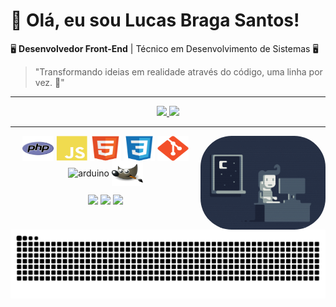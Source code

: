 # 👋 Olá, eu sou Lucas Braga Santos!


🖥️ **Desenvolvedor Front-End** | Técnico em Desenvolvimento de Sistemas 🖥️

> "Transformando ideias em realidade através do código, uma linha por vez. 🚀"

---


<div align="center">
  <a href="https://github.com/lucasbrasantos">
  <img height="160em" src="https://github-readme-stats.vercel.app/api?username=lucasbrasantos&show_icons=true&theme=blue-green&count_private=false&include_all_commits=true"/>
  <img height="160em" src="https://github-readme-stats.vercel.app/api/top-langs/?username=lucasbrasantos&layout=compact&langs_count=6&theme=gotham"/>

</div>
  
---
<img align="right" height="150" style="border-radius:50px;" src="coding.gif">
<p align="center">
    <a href="https://php.net/"><img align="center" height="40" width="50" src="https://raw.githubusercontent.com/devicons/devicon/master/icons/php/php-original.svg"></a>
    <img align="center" height="40" width="50" src="https://raw.githubusercontent.com/devicons/devicon/master/icons/javascript/javascript-plain.svg">
    <img align="center" height="40" width="50" src="https://raw.githubusercontent.com/devicons/devicon/master/icons/html5/html5-original.svg">
    <img align="center" height="40" width="50" src="https://raw.githubusercontent.com/devicons/devicon/master/icons/css3/css3-original.svg">    
    <img align="center" height="40" width="50" src="https://raw.githubusercontent.com/devicons/devicon/master/icons/git/git-original.svg">
    <img align="center" height="40" width="40" src="https://cdn.worldvectorlogo.com/logos/arduino-1.svg" alt="arduino"/>
    <a href="https://www.gimp.org/"><img align="center" height="40" width="50" src="https://raw.githubusercontent.com/devicons/devicon/master/icons/gimp/gimp-original.svg"></a>

</p>

<p align="center">
    <a href="https://instagram.com/lucas_bragasantos/" target="_blank"><img src="https://img.shields.io/badge/-Instagram-%23E4405F?style=for-the-badge&logo=instagram&logoColor=white" target="_blank"></a>
    <a href="https://www.linkedin.com/in/lucasbrasantos/" target="_blank"><img src="https://img.shields.io/badge/-LinkedIn-%230077B5?style=for-the-badge&logo=linkedin&logoColor=white" target="_blank"></a>
    <a href="mailto:lucasbrasantos@gmail.com" target="_blank"><img src="https://img.shields.io/badge/Gmail-D14836?style=for-the-badge&logo=gmail&logoColor=white" target="_blank"></a>
    
</p>

##


<picture>
  <source
    media="(prefers-color-scheme: dark)"
    srcset="https://raw.githubusercontent.com/lucasbrasantos/lucasbrasantos/output/github-contribution-grid-snake-dark.svg"
  />
  <source
    media="(prefers-color-scheme: light)"
    srcset="https://raw.githubusercontent.com/lucasbrasantos/lucasbrasantos/output/github-contribution-grid-snake.svg"
  />
  <img
    alt="github contribution grid snake animation"
    src="https://raw.githubusercontent.com/lucasbrasantos/lucasbrasantos/output/github-contribution-grid-snake.svg"
  />
</picture>
